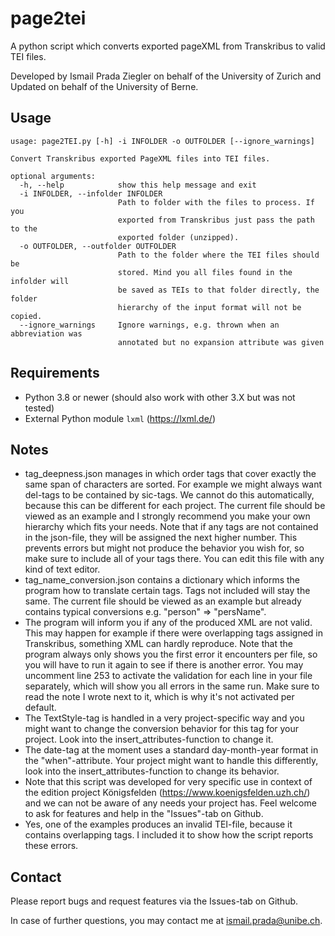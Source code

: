 # page2tei
A python script which converts exported pageXML from Transkribus to valid TEI files.

Developed by Ismail Prada Ziegler on behalf of the University of Zurich and Updated on behalf of the University of Berne.

## Usage

```
usage: page2TEI.py [-h] -i INFOLDER -o OUTFOLDER [--ignore_warnings]

Convert Transkribus exported PageXML files into TEI files.

optional arguments:
  -h, --help            show this help message and exit
  -i INFOLDER, --infolder INFOLDER
                        Path to folder with the files to process. If you
                        exported from Transkribus just pass the path to the
                        exported folder (unzipped).
  -o OUTFOLDER, --outfolder OUTFOLDER
                        Path to the folder where the TEI files should be
                        stored. Mind you all files found in the infolder will
                        be saved as TEIs to that folder directly, the folder
                        hierarchy of the input format will not be copied.
  --ignore_warnings     Ignore warnings, e.g. thrown when an abbreviation was
                        annotated but no expansion attribute was given
```

## Requirements
- Python 3.8 or newer (should also work with other 3.X but was not tested)
- External Python module `lxml` (https://lxml.de/)

## Notes
- tag_deepness.json manages in which order tags that cover exactly the same span of characters are sorted. For example we might always want del-tags to be contained by sic-tags. We cannot do this automatically, because this can be different for each project. The current file should be viewed as an example and I strongly recommend you make your own hierarchy which fits your needs. Note that if any tags are not contained in the json-file, they will be assigned the next higher number. This prevents errors but might not produce the behavior you wish for, so make sure to include all of your tags there. You can edit this file with any kind of text editor.
- tag_name_conversion.json contains a dictionary which informs the program how to translate certain tags. Tags not included will stay the same. The current file should be viewed as an example but already contains typical conversions e.g. "person" => "persName".
- The program will inform you if any of the produced XML are not valid. This may happen for example if there were overlapping tags assigned in Transkribus, something XML can hardly reproduce. Note that the program always only shows you the first error it encounters per file, so you will have to run it again to see if there is another error. You may uncomment line 253 to activate the validation for each line in your file separately, which will show you all errors in the same run. Make sure to read the note I wrote next to it, which is why it's not activated per default.
- The TextStyle-tag is handled in a very project-specific way and you might want to change the conversion behavior for this tag for your project. Look into the insert_attributes-function to change it. 
- The date-tag at the moment uses a standard day-month-year format in the "when"-attribute. Your project might want to handle this differently, look into the insert_attributes-function to change its behavior.
- Note that this script was developed for very specific use in context of the edition project Königsfelden (https://www.koenigsfelden.uzh.ch/) and we can not be aware of any needs your project has. Feel welcome to ask for features and help in the "Issues"-tab on Github.
- Yes, one of the examples produces an invalid TEI-file, because it contains overlapping tags. I included it to show how the script reports these errors.

## Contact
Please report bugs and request features via the Issues-tab on Github.

In case of further questions, you may contact me at ismail.prada@unibe.ch.
